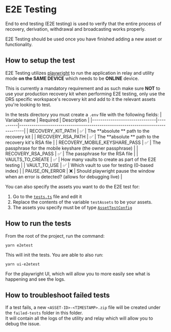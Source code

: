 # E2E Testing

End to end testing (E2E testing) is used to verify that the entire process of recovery, derivation, withdrawal and broadcasting works properly.

E2E Testing should be used once you have finished adding a new asset or functionality.

## How to setup the test

E2E Testing utilizes [playwright](https://playwright.dev) to run the application in relay and utility mode **on the SAME DEVICE** which needs to be **ONLINE** device.

This is currently a mandatory requirement and as such make sure **NOT** to use your production recovery kit when performing E2E testing, only use the DRS specific workspace's recovery kit and add to it the relevant assets you're looking to test.

In the tests directory you must create a `.env` file with the following fields:
| Variable name | Required | Description |
|-------------------------------|----------|--------------------------------------------------------------------------------|
| RECOVERY_KIT_PATH | ✅ | The **absolute ** path to the recovery kit |
| RECOVERY_RSA_PATH | ✅ | The **absolute ** path to the recovery kit's RSA file |
| RECOVERY_MOBILE_KEYSHARE_PASS | ✅ | The passphrase for the mobile keyshare (the owner passphrase) |
| RECOVERY_RSA_PASS | ✅ | The passphrase for the RSA file |
| VAULTS_TO_CREATE | ✅ | How many vaults to create as part of the E2E testing |
| VAULT_TO_USE | ✅ | Which vault to use for testing (0-based index) |
| PAUSE_ON_ERROR | ❌ | Should playwright pause the window when an error is detected? (allows for debugging live) |

You can also specify the assets you want to do the E2E test for:

1. Go to the [`tests.ts`](./tests.ts) file and edit it
2. Replace the contents of the variable `testAssets` to be your assets.
3. The assets you specify must be of type [`AssetTestConfig`](./types.ts#L1)

## How to run the tests

From the root of the project, run the command:

```
yarn e2etest
```

This will init the tests.
You are able to also run:

```
yarn ui-e2etest
```

For the playwright UI, which will allow you to more easily see what is happening and see the logs.

## How to troubleshoot failed tests

If a test fails, a new `<ASSET-ID>-<TIMESTAMP>.zip` file will be created under the `failed-tests` folder in this folder.<br/>
It will contain all the logs of the utility and relay which will allow you to debug the issue.<br/>
